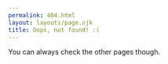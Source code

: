 ```yaml
---
permalink: 404.html
layout: layouts/page.njk
title: Oops, not found! :(
---
```


You can always check the other pages though.
